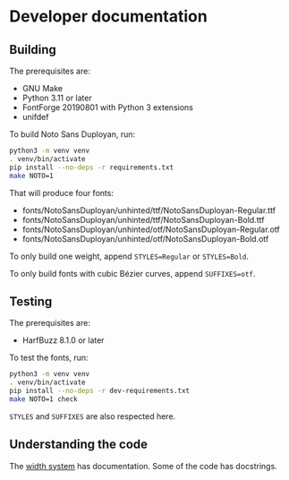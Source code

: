<!--
Copyright 2022 Google LLC
Copyright 2022-2023 David Corbett

Licensed under the Apache License, Version 2.0 (the "License");
you may not use this file except in compliance with the License.
You may obtain a copy of the License at

    http://www.apache.org/licenses/LICENSE-2.0

Unless required by applicable law or agreed to in writing, software
distributed under the License is distributed on an "AS IS" BASIS,
WITHOUT WARRANTIES OR CONDITIONS OF ANY KIND, either express or implied.
See the License for the specific language governing permissions and
limitations under the License.
-->

# Developer documentation

## Building

The prerequisites are:

* GNU Make
* Python 3.11 or later
* FontForge 20190801 with Python 3 extensions
* unifdef

To build Noto Sans Duployan, run:

```sh
python3 -m venv venv
. venv/bin/activate
pip install --no-deps -r requirements.txt
make NOTO=1
```

That will produce four fonts:

* fonts/NotoSansDuployan/unhinted/ttf/NotoSansDuployan-Regular.ttf
* fonts/NotoSansDuployan/unhinted/ttf/NotoSansDuployan-Bold.ttf
* fonts/NotoSansDuployan/unhinted/otf/NotoSansDuployan-Regular.otf
* fonts/NotoSansDuployan/unhinted/otf/NotoSansDuployan-Bold.otf

To only build one weight, append `STYLES=Regular` or `STYLES=Bold`.

To only build fonts with cubic Bézier curves, append `SUFFIXES=otf`.

## Testing

The prerequisites are:

* HarfBuzz 8.1.0 or later

To test the fonts, run:

```sh
python3 -m venv venv
. venv/bin/activate
pip install --no-deps -r dev-requirements.txt
make NOTO=1 check
```

`STYLES` and `SUFFIXES` are also respected here.

## Understanding the code

The [width system](width-system.md) has documentation.
Some of the code has docstrings.
